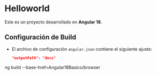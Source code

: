 # Helloworld

Este es un proyecto desarrollado en **Angular 18**.

## Configuración de Build
- El archivo de configuración `angular.json` contiene el siguiente ajuste:
  ```json
  "outputPath": "docs"

ng build --base-href=Angular18Basico/browser